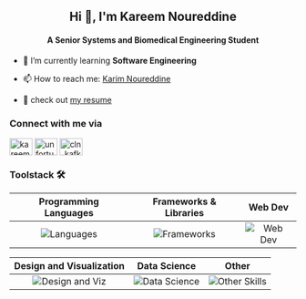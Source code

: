 <h2 align="center">Hi 👋, I'm Kareem Noureddine</h2>
<h4 align="center">A Senior Systems and Biomedical Engineering Student</h4>

- 🌱 I’m currently learning **Software Engineering**

- 📫 How to reach me: <a href="mailto:kareem.noureddine02@gmail.com">Karim Noureddine</a>

- 🌠 check out <a href="https://drive.google.com/file/d/1w7DLDQWB3moUwSGaBR1J1c3SbL7HyeRH/view?usp=sharing">my resume</a>

<h3 align="left">Connect with me via</h3>
<p align="left">
<a href="https://www.linkedin.com/in/kareem-noureddine-492076233/" target="blank"><img align="center" src="https://raw.githubusercontent.com/rahuldkjain/github-profile-readme-generator/master/src/images/icons/Social/linked-in-alt.svg" alt="kareem-salah-492076233/" height="30" width="40" /></a>
<a href="https://instagram.com/unfortunate_kafka/" target="blank"><img align="center" src="https://raw.githubusercontent.com/rahuldkjain/github-profile-readme-generator/master/src/images/icons/Social/instagram.svg" alt="unfortunate_kafka/" height="30" width="40" /></a>
<a href="https://codeforces.com/profile/cln_kafka" target="blank"><img align="center" src="https://raw.githubusercontent.com/rahuldkjain/github-profile-readme-generator/master/src/images/icons/Social/codeforces.svg" alt="cln_kafka" height="30" width="40" /></a>
</p>

<h3 align="left">Toolstack 🛠️</h3>

<div align="center">

| Programming Languages | Frameworks & Libraries | Web Dev |
| :-: | :-: | :-: |
| ![Languages](https://go-skill-icons.vercel.app/api/icons?i=c,cpp,python,dart&titles=true) | ![Frameworks](https://go-skill-icons.vercel.app/api/icons?i=qt,flutter,eclipse,postman&titles=true) | ![Web Dev](https://go-skill-icons.vercel.app/api/icons?i=html,css,bootstrap,flask&titles=true) |

| Design and Visualization | Data Science | Other
| :-: | :-: | :-: |
| ![Design and Viz](https://go-skill-icons.vercel.app/api/icons?i=blender,photoshop,figma&titles=true) | ![Data Science](https://go-skill-icons.vercel.app/api/icons?i=matlab,pandas,numpy,scipy,matplotlib,opencv&titles=true) | ![Other Skills](https://go-skill-icons.vercel.app/api/icons?i=anss,firebase,arduino&titles=true) |

</div>
